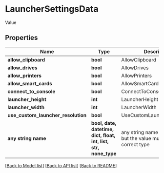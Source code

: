 # LauncherSettingsData

Value

## Properties
Name | Type | Description | Notes
------------ | ------------- | ------------- | -------------
**allow_clipboard** | **bool** | AllowClipboard | [optional] 
**allow_drives** | **bool** | AllowDrives | [optional] 
**allow_printers** | **bool** | AllowPrinters | [optional] 
**allow_smart_cards** | **bool** | AllowSmartCards | [optional] 
**connect_to_console** | **bool** | ConnectToConsole | [optional] 
**launcher_height** | **int** | LauncherHeight | [optional] 
**launcher_width** | **int** | LauncherWidth | [optional] 
**use_custom_launcher_resolution** | **bool** | UseCustomLauncherResolution | [optional] 
**any string name** | **bool, date, datetime, dict, float, int, list, str, none_type** | any string name can be used but the value must be the correct type | [optional]

[[Back to Model list]](../README.md#documentation-for-models) [[Back to API list]](../README.md#documentation-for-api-endpoints) [[Back to README]](../README.md)



